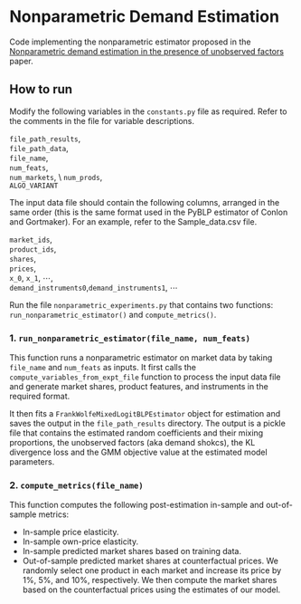 # Nonparametric Demand Estimation
Code implementing the nonparametric estimator proposed in the [Nonparametric demand estimation in the presence of unobserved factors](https://ssrn.com/abstract=4244086) paper.

## How to run
Modify the following variables in the `constants.py` file as required. Refer to the comments in the file for variable descriptions. 

`file_path_results`, \
`file_path_data`, \
`file_name`, \
`num_feats`, \
`num_markets`, \ 
`num_prods`, \
`ALGO_VARIANT`

The input data file should contain the following columns, arranged in the same order (this is the same format used in the PyBLP estimator of Conlon and Gortmaker). For an example, refer to the Sample_data.csv file.

`market_ids`, \
`product_ids`, \
`shares`, \
`prices`, \
`x_0`, `x_1`, $\cdots$, \
`demand_instruments0`,`demand_instruments1`, $\cdots$ 

Run the file `nonparametric_experiments.py` that contains two functions: `run_nonparametric_estimator()` and `compute_metrics()`.

### 1. `run_nonparametric_estimator(file_name, num_feats)`
This function runs a nonparametric estimator on market data by taking `file_name` and `num_feats` as inputs. It first calls the `compute_variables_from_expt_file` function to process the input data file and generate market shares, product features, and instruments in the required format. 

It then fits a `FrankWolfeMixedLogitBLPEstimator` object for estimation and saves the output in the `file_path_results` directory. The output is a pickle file that contains the estimated random coefficients and their mixing proportions, the unobserved factors (aka demand shokcs), the KL divergence loss and the GMM objective value at the estimated model parameters.

### 2. `compute_metrics(file_name)`
This function computes the following post-estimation in-sample and out-of-sample metrics:
- In-sample price elasticity. 
- In-sample own-price elasticity.
- In-sample predicted market shares based on training data.
- Out-of-sample predicted market shares at counterfactual prices. We randomly select one product in each market and increase its price by 1%, 5%, and 10%, respectively. We then compute the market shares based on the counterfactual prices using the estimates of our model.


<!-- ## Utility model
The utility of customer $i$ for product $j$ in market $t$ is of the form $u_{ijt} = \bm{omega}_{i}^{\top} \bm{x}_{jt} + \xi_{jt} + \epsilon_{ijt}$ , where the coefficient vector $\bm{omega}_i \in \Real^D$ is sampled from some (unknown) distribution $Q$, the intercept $\xi_{jt}$ is a product and offer-set specific factor that is {\em not} fully observed by the firm, and $\epsilon_{ijt}$ is an error term.  -->

<!-- 
## Estimator description
The code for the estimator is in `frank_wolf_lc_mnl.py`. The class variable *mix_props* stores the mixing proportions in a 1-d array and the variable *coefs_* stores the beta parameters in a 2-d array, such that the entry in row $k$ and column $j$ corresponds to $\beta_{kj}$. Other variables are described in the file.

The main method in the estimator is `fit_to_choice_data()`, which takes as input the membership matrix (binary matrix that encodes whether a product is offered in each offerset) and the number of sales for each product in each offerset. We transform the data from the provided input file to this format; refer the documentation for more details on the input format. The following arguments to the `fit_to_choice_data()` method can be modified based on the application:

1. *num_iters* : this is the number of iterations to run the estimation for. As mentioned in the paper, this provides an upper bound for the number of latent classes in the estimated LC-MNL model.
2. *init_coefs* and *init_mix_props*: the initial betas and mixture proportions. 

## Out-of-sample choice predictions
After estimating the model, you should use the `predict_choice_proba()` function to predict choice probabilities on out-of-sample-transactions, which are also provided in the example instance *test_instance.dt*. An example of how to do this is provided in the *run_estimator.py* file. -->

<!-- ## Dependencies
The code has been tested with the following (main) dependencies:

numpy==1.20.3

scipy==1.7.1

multiprocess==0.70.12.2

ipython==7.26.0 -->

